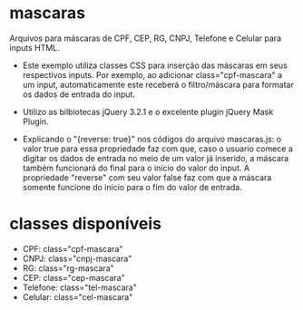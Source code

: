 # mascaras
Arquivos para máscaras de CPF, CEP, RG, CNPJ, Telefone e Celular para inputs HTML.

* Este exemplo utiliza classes CSS para inserção das máscaras em seus respectivos inputs. Por exemplo, ao adicionar class="cpf-mascara" a um input, automaticamente este receberá o filtro/máscara para formatar os dados de entrada do input.

* Utilizo as bilbiotecas jQuery 3.2.1 e o excelente plugin jQuery Mask Plugin.

* Explicando o "{reverse: true}" nos códigos do arquivo mascaras.js: o valor true para essa propriedade faz com que, caso o usuario comece a digitar os dados de entrada no meio de um valor já inserido, a máscara também funcionará do final para o início do valor do input. A propriedade "reverse" com seu valor false faz com que a máscara somente funcione do início para o fim do valor de entrada.

# classes disponíveis

* CPF: class="cpf-mascara"
* CNPJ: class="cnpj-mascara"
* RG: class="rg-mascara"
* CEP: class="cep-mascara"
* Telefone: class="tel-mascara"
* Celular: class="cel-mascara"
